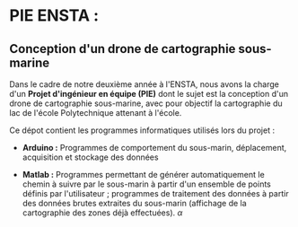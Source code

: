 # PIE ENSTA : 
## Conception d'un drone de cartographie sous-marine

Dans le cadre de notre deuxième année à l'ENSTA, nous avons la charge d'un **Projet d'ingénieur en équipe (PIE)** dont le sujet est la conception d'un drone de cartographie sous-marine, avec pour objectif la cartographie du lac de l'école Polytechnique attenant à l'école. 

Ce dépot contient les programmes informatiques utilisés lors du projet :

- **Arduino :** Programmes de comportement du sous-marin, déplacement, acquisition et stockage des données

- **Matlab :** Programmes permettant de générer automatiquement le chemin à suivre par le sous-marin à partir d'un ensemble de points définis par l'utilisateur ; programmes de traitement des données à partir des données brutes extraites du sous-marin (affichage de la cartographie des zones déjà effectuées). $\alpha$